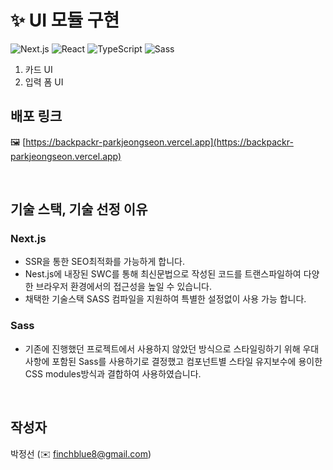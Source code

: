 # ✨ UI 모듈 구현

![Next.js](https://img.shields.io/badge/Next.js-v14.1.2-F4F4F4?logo=next.js)
![React](https://img.shields.io/badge/React-v^18-61dafb?logo=react)
![TypeScript](https://img.shields.io/badge/TypeScript-v^5-3178c6?logo=typescript)
![Sass](https://img.shields.io/badge/Sass-v^1.71.1-c69?logo=sass)

1. 카드 UI
2. 입력 폼 UI

## 배포 링크

🖼️ [https://backpackr-parkjeongseon.vercel.app](https://backpackr-parkjeongseon.vercel.app)

<br/>

## 기술 스택, 기술 선정 이유

### Next.js

- SSR을 통한 SEO최적화를 가능하게 합니다.
- Nest.js에 내장된 SWC를 통해 최신문법으로 작성된 코드를 트랜스파일하여 다양한 브라우저 환경에서의 접근성을 높일 수 있습니다.
- 채택한 기술스택 SASS 컴파일을 지원하여 특별한 설정없이 사용 가능 합니다.

### Sass

- 기존에 진행했던 프로젝트에서 사용하지 않았던 방식으로 스타일링하기 위해 우대사항에 포함된 Sass를 사용하기로 결정했고 컴포넌트별 스타일 유지보수에 용이한 CSS modules방식과 결합하여 사용하였습니다.

<br/>

## 작성자

박정선 (✉️ finchblue8@gmail.com)
